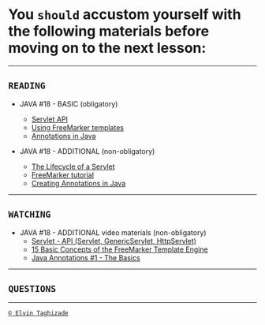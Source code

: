# You `should` accustom yourself with the following materials before moving on to the next lesson:
---

## `READING`

- JAVA #18 - BASIC (obligatory)
    - [Servlet API](https://beginnersbook.com/2013/05/servlet-api/)
    - [Using FreeMarker templates](https://www.vogella.com/tutorials/FreeMarker/article.html)
    - [Annotations in Java](https://www.geeksforgeeks.org/annotations-in-java/)

- JAVA #18 - ADDITIONAL (non-obligatory)
    - [The Lifecycle of a Servlet](https://dzone.com/articles/lifecycle-of-servlets)
    - [FreeMarker tutorial](http://zetcode.com/java/freemarker/)
    - [Creating Annotations in Java](https://dzone.com/articles/creating-custom-annotations-in-java)

 ---

## `WATCHING`

- JAVA #18 - ADDITIONAL video materials (non-obligatory)
    - [Servlet - API (Servlet, GenericServlet, HttpServlet)](https://www.youtube.com/watch?v=F180ixZNd-A)
    - [15 Basic Concepts of the FreeMarker Template Engine](https://www.youtube.com/watch?v=g4ELT0pBEao)
    - [Java Annotations #1 - The Basics](https://www.youtube.com/watch?v=0VPRkVWkM70)

---

## `QUESTIONS`

---

[`© Elvin Taghizade`](mailto:elvintaghiyev184@gmail.com)
